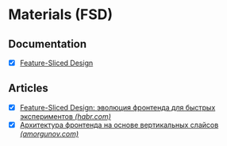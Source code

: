 # Materials (FSD)

## Documentation

- [x] [Feature-Sliced Design](https://feature-sliced.design)

## Articles

- [x] [Feature-Sliced Design: эволюция фронтенда для быстрых экспериментов _(habr.com)_](https://habr.com/ru/companies/inDrive/articles/693768/)
- [x] [Архитектура фронтенда на основе вертикальных слайсов _(amorgunov.com)_](https://amorgunov.com/posts/2023-05-28-vertical-sliced-architecture-in-frontend/)

